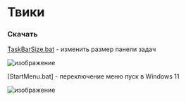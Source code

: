 # Твики
### Скачать
[TaskBarSize.bat](https://github.com/windows11help/windows11/releases/download/%D0%A2%D0%B2%D0%B8%D0%BA%D0%B8/TaskBarSize.bat) - изменить размер панели задач

![изображение](https://user-images.githubusercontent.com/86190960/122673593-bfbee800-d1d9-11eb-8af7-aece6bea23d7.png)

[StartMenu.bat] - переключение меню пуск в Windows 11

![изображение](https://user-images.githubusercontent.com/86190960/122673656-23e1ac00-d1da-11eb-9de7-69c8d0c04172.png)
